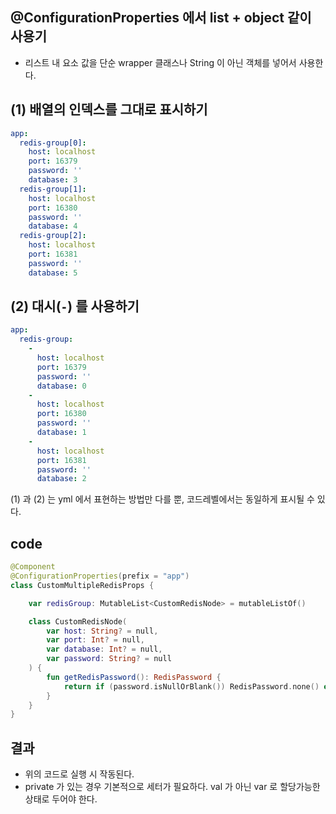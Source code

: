 ## @ConfigurationProperties 에서 list + object 같이 사용기
- 리스트 내 요소 값을 단순 wrapper 클래스나 String 이 아닌 객체를 넣어서 사용한다.

## (1) 배열의 인덱스를 그대로 표시하기
```yml
app:
  redis-group[0]:
    host: localhost
    port: 16379
    password: ''
    database: 3
  redis-group[1]:
    host: localhost
    port: 16380
    password: ''
    database: 4
  redis-group[2]:
    host: localhost
    port: 16381
    password: ''
    database: 5
```

## (2) 대시(`-`) 를 사용하기
```yml
app:
  redis-group:
    -
      host: localhost
      port: 16379
      password: ''
      database: 0
    -
      host: localhost
      port: 16380
      password: ''
      database: 1
    -
      host: localhost
      port: 16381
      password: ''
      database: 2
```

(1) 과 (2) 는 yml 에서 표현하는 방법만 다를 뿐, 코드레벨에서는 동일하게 표시될 수 있다.

## code
```kotlin
@Component
@ConfigurationProperties(prefix = "app")
class CustomMultipleRedisProps {

    var redisGroup: MutableList<CustomRedisNode> = mutableListOf()

    class CustomRedisNode(
        var host: String? = null,
        var port: Int? = null,
        var database: Int? = null,
        var password: String? = null
    ) {
        fun getRedisPassword(): RedisPassword {
            return if (password.isNullOrBlank()) RedisPassword.none() else RedisPassword.of(password)
        }
    }
}
```

## 결과
* 위의 코드로 실행 시 작동된다.
* private 가 있는 경우 기본적으로 세터가 필요하다. val 가 아닌 var 로 할당가능한 상태로 두어야 한다.